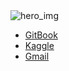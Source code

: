 <img alt="hero_img" src="https://media4.giphy.com/media/v1.Y2lkPTc5MGI3NjExeGNwNndhamMzOWtsanB5NnU2bG5leWZjemxnZzh0c2tyNG1qNWVyeCZlcD12MV9pbnRlcm5hbF9naWZfYnlfaWQmY3Q9cw/FEVBXvnC4exOg/giphy.gif"/>

* [GitBook](https://renoki1s-blog.gitbook.io/lif31ups-blog)
* [Kaggle](https://www.kaggle.com/myeonghwanhan)
* [Gmail](mailto:nulranlcns9991@gmail.com)